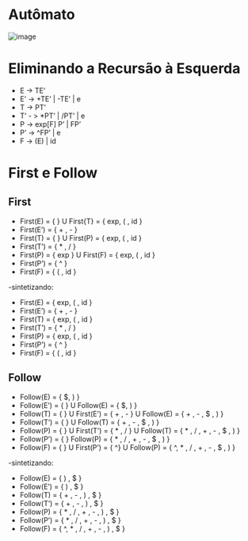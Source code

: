 # Autômato

![image](https://user-images.githubusercontent.com/75282286/178392128-9c08496b-a17a-4c48-b37e-f5645368e08c.png)

# Eliminando a Recursão à Esquerda

- E -> TE’
- E’ ->  +TE’ |  -TE’ | e
- T -> PT’
- T’ - > *PT’ | /PT’ | e
- P -> exp[F] P’ | FP’
- P’ -> ^FP’ | e
- F -> (E) | id

# First e Follow

## First

- First(E) = { } U First{T} = { exp, ( , id }          
- First(E’) = { + , - }                            
- First(T) = { }  U First(P) = { exp, ( , id }     
- First(T’) = { * , / }                           
- First(P) = { exp } U First(F) = { exp, ( , id } 
- First(P’) = { ^ }                               
- First(F) = { ( , id }

-sintetizando:
- First(E)  = { exp, ( , id }          
- First(E’) = { + , - }                            
- First(T)  = { exp, ( , id }     
- First(T’) = { * , / }                           
- First(P)  = { exp, ( , id } 
- First(P’) = { ^ }                               
- First(F)  = { ( , id }


## Follow

- Follow(E) = { $, ) }
- Follow(E’) =  { } U Follow(E) = { $, ) }
- Follow(T) = 	{ } U First(E’)	= { + , - } U Follow(E) = {  + , - , $ , ) }
- Follow(T’) = { } U Follow(T) =  {  + , - , $ , ) }
- Follow(P) = { } U First(T’) =  { * , /  } U Follow(T) = {  * , / , + , - , $ , ) }
- Follow(P’) = { } Follow(P) = {  * , / , + , - , $ , ) }
- Follow(F) = { } U First(P’) = { ^} U Follow(P) =  {  ^, * , / , + , - , $ , ) }

-sintetizando:
- Follow(E)  = { ) , $ }
- Follow(E’) = { ) , $ }
- Follow(T)  = {  + , - , ) , $ }
- Follow(T’) = {  + , - , ) , $ }
- Follow(P)  = {  * , / , + , - , ) , $ }
- Follow(P’) = {  * , / , + , - , ) , $ }
- Follow(F)  = {  ^, * , / , + , - , ) , $ }






